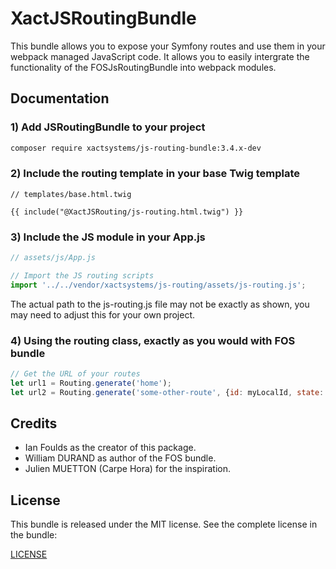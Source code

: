 XactJSRoutingBundle
===============

This bundle allows you to expose your Symfony routes and use them in your webpack managed JavaScript code.
It allows you to easily intergrate the functionality of the FOSJsRoutingBundle into webpack modules.

Documentation
-------------
### 1) Add JSRoutingBundle to your project
```bash
composer require xactsystems/js-routing-bundle:3.4.x-dev
```

### 2) Include the routing template in your base Twig template
```twig
// templates/base.html.twig

{{ include("@XactJSRouting/js-routing.html.twig") }}
```

### 3) Include the JS module in your App.js
```javascript
// assets/js/App.js

// Import the JS routing scripts
import '../../vendor/xactsystems/js-routing/assets/js-routing.js';
```
The actual path to the js-routing.js file may not be exactly as shown, you may need to adjust this for your own project.

### 4) Using the routing class, exactly as you would with FOS bundle
```javascript
// Get the URL of your routes
let url1 = Routing.generate('home');
let url2 = Routing.generate('some-other-route', {id: myLocalId, state: myLocalState});
```
Credits
-------

* Ian Foulds as the creator of this package.
* William DURAND as author of the FOS bundle.
* Julien MUETTON (Carpe Hora) for the inspiration.

License
-------

This bundle is released under the MIT license. See the complete license in the
bundle:

[LICENSE](https://github.com/ianfoulds/js-routing-bundle/blob/master/LICENSE)